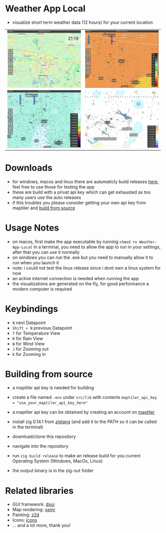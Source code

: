 # Weather App Local

- visualize short term weather data (12 hours) for your current location

<table>
  <tr>
    <td><img src="preview/map-example.png" alt="map example" width="500"/></td>
    <td><img src="preview/temp-example.png" alt="temperature example" width="500"/></td>
  </tr>
  <tr>
    <td><img src="preview/wind-example.png" alt="wind example" width="500"/></td>
      <td><img src="preview/rain-example.png" alt="rain example" width="500"/></td>
  </tr>
</table>

# Downloads

- for windows, macos and linux there are automaticly build releases [here](https://github.com/nat3Github/weather-app-local/releases), feel free to use those for testing the app
- these are build with a privat api key which can get exhausted as too many users use the auto releases
- if this troubles you please consider getting your own api key from maptiler and [build from source](#Building-from-source)

# Usage Notes

- on macos, first make the app executable by running `chmod +x Weather-App-Local` in a terminal, you need to allow the app to run in your settings, after that you can use it normally
- on windows you can run the .exe but you need to manually allow it to run when you launch it
- note: i could not test the linux release since i dont own a linux system for now
- an active internet connection is needed when running the app
- the visualizations are generated on the fly, for good performance a modern computer is required

# Keybindings

- `N` next Datapoint
- `Shift + N` previous Datapoint
- `T` for Temperature View
- `R` for Rain View
- `W` for Wind View
- `J` for Zooming out
- `K` for Zooming in

# Building from source

- a maptiler api key is needed for building
- create a file named `.env` under `src/lib` with contents `maptiler_api_key = "use_your_maptiler_api_key_here"`
- a maptiler api key can be obtained by creating an account on [maptiler](https://cloud.maptiler.com/auth/widget?next=https://cloud.maptiler.com/maps/)

- install zig 0.14.1 from [ziglang](https://ziglang.org/download/) (and add it to the PATH so it can be called in the terminal)
- download/clone this repository
- navigate into the repository
- run `zig build release` to make an release build for you current Operating System (Windows, MacOs, Linux)
- the output binary is in the zig-out folder

# Related libraries

- GUI framework: [dvui](https://github.com/david-vanderson/dvui)
- Map rendering: [osmr](https://github.com/nat3Github/zig-lib-osmr)
- Painting: [z2d](https://github.com/vancluever/z2d)
- Icons: [icons](https://github.com/nat3Github/zig-lib-icons)
- ... and a lot more, thank you!

